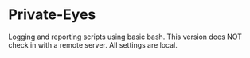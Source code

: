 Private-Eyes
============

Logging and reporting scripts using basic bash.  This version does NOT check in with a 
remote server.  All settings are local.